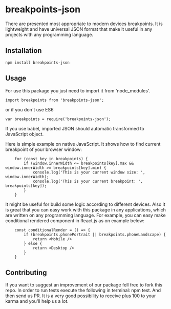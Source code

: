 # breakpoints-json

There are presented most appropriate to modern devices breakpoints. It is lightweight and have universal JSON format that make it useful in any projects with any programming language.

## Installation

`npm install breakpoints-json`

## Usage

For use this package you just need to import it from 'node_modules'.

`import breakpoints from 'breakpoints-json';`

or if you don`t use ES6

`var breakpoints = require('breakpoints-json');`

If you use babel, imported JSON should automatic transformed to JavaScript object.

Here is simple example on native JavaScript. It shows how to find current breakpoint of your browser window:

```
    for (const key in breakpoints) {
        if (window.innerWidth <= breakpoints[key].max && window.innerWidth >= breakpoints[key].min) {
            console.log('This is your current window size: ', window.innerWidth);
            console.log('This is your current breakpoint: ', breakpoints[key]);
        }
    }
```

It might be useful for build some logic according to different devices. Also it is great that you can easy work with this package in any applications, which are written on any programming language. For example, you can easy make conditional rendered component in React.js as on example below:

```
    const conditionalRender = () => {
        if (breakpoints.phonePortrait || breakpoints.phoneLandscape) {
            return <Mobile />
        } else {
            return <Desktop />
        }
    }
```

## Contributing

If you want to suggest an improvement of our package fell free to fork this repo. In order to run tests execute the following in terminal: npm test. And then send us PR. It is a very good possibility to receive plus 100 to your karma and you'll help us a lot.
